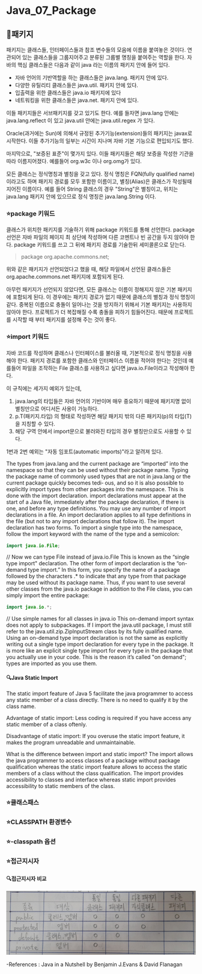 # Java_07_Package

## :muscle:패키지
패키지는 클래스들, 인터페이스들과 참조 변수들의 모음에 이름을 붙여놓은 것이다. 연관되어 있는 클래스들을 그룹지어주고 분류된 그룹별 명칭을 붙여주는 역할을 한다.
자바의 핵심 클래스들은 다음과 같이 java 라는 이름의 패키지 안에 들어 있다.

* 자바 언어의 기반역할을 하는 클래스들은 java.lang. 패키지 안에 있다.
* 다양한 유틸리티 클래스들은 java.util. 패키지 안에 있다.
* 입출력을 위한 클래스들은 java.io 패키지에 있다
* 네트워킹을 위한 클래스들은 java.net. 패키지 안에 있다.

이들 패키지들은 서브패키지를 갖고 있기도 한다. 예를 들자면 java.lang 안에는 java.lang.reflect 이 있고 java.util 안에는 java.util.regex 가 있다.

Oracle(과거에는 Sun)에 의해서 규정된 추가기능(extension)들의 패키지는 javax로 시작한다. 이들 추가기능의 일부는 시간이 지나며 자바 기본 기능으로 편입되기도 했다.

마지막으로, "보증된 표준"이 몇가지 있다. 이들 패키지들은 해당 보증을 작성한 기관을 따라 이름지어졌다. 예를들어 org.w3c 이나 org.omg가 있다.

모든 클래스는 정식명칭과 별칭을 갖고 있다. 정식 명칭은 FQN(fully qualified name) 이라고도 하며 패키지 경로를 모두 포함한 이름이고, 별칭(Alias)은 클래스가 작성될때 지어진 이름이다.
예를 들어 String 클래스의 경우 "String"은 별칭이고, 위치는 java.lang 패키지 안에 있으므로 정식 명칭은 java.lang.String 이다.

### :star:package 키워드
클래스가 위치한 패키지를 기술하기 위해 package 키워드를 통해 선언한다. package 선언은 자바 파일의 페이지 최 상단에 작성하며 다른 코멘트나 빈 공간을 두지 않아야 한다. package 키워드를 쓰고 그 뒤에 패키지 경로를 기술한뒤 세미콜론으로 닫는다.

>package org.apache.commons.net;

위와 같은 패키지가 선언되었다고 했을 때, 해당 파일에서 선언된 클래스들은 org.apache.commons.net 패키지에 포함되게 된다.

아무런 패키지가 선언되지 않았다면, 모든 클래스는 이름이 정해지지 않은 기본 패키지에 포함되게 된다. 이 경우에는 패키지 경로가 없기 때문에 클래스의 별칭과 정식 명칭이 같다.
중복된 이름으로 충돌이 일어나는 것을 방지하기 위해서 기본 패키지는 사용하지 않아야 한다. 프로젝트가 더 복잡해질 수록 충돌을 피하기 힘들어진다. 때문에 프로젝트를 시작할 때 부터 패키지를 설정해 주는 것이 좋다.

### :star:import 키워드
자바 코드를 작성하며 클래스나 인터페이스를 불러올 때, 기본적으로 정식 명칭을 사용해야 한다. 패키지 경로를 포함한 클래스와 인터페이스 이름을 적어야 한다는 것인데 예를들어 파일을 조작하는 File 클래스를 사용하고 싶다면 java.io.File이라고 작성해야 한다.

이 규칙에는 세가지 예외가 있는데,

1. java.lang의 타입들은 자바 언어의 기반이며 매우 중요하기 때문에 패키지명 없이 별칭만으로 어디서든 사용이 가능하다.
2. p.T(패키지.타입) 의 형태로 작성하면 해당 패키지 밖의 다른 패키지(p)의 타입(T)을 지칭할 수 있다.
3. 해당 구역 안에서 import문으로 불러와진 타입의 경우 별칭만으로도 사용할 수 있다.

1번과 2번 예외는 "자동 임포트(automatic imports)"라고 알려져 있다.

The types from
java.lang and the current package are “imported” into the namespace so that they
can be used without their package name. Typing the package name of commonly
used types that are not in java.lang or the current package quickly becomes tedi‐
ous, and so it is also possible to explicitly import types from other packages into the
namespace. This is done with the import declaration.
import declarations must appear at the start of a Java file, immediately after the
package declaration, if there is one, and before any type definitions. You may use
any number of import declarations in a file. An import declaration applies to all
type definitions in the file (but not to any import declarations that follow it).
The import declaration has two forms. To import a single type into the namespace,
follow the import keyword with the name of the type and a semicolon:

```java
import java.io.File;
```

// Now we can type File instead of java.io.File
This is known as the “single type import" declaration.
The other form of import declaration is the “on-demand type import.” In this form,
you specify the name of a package followed by the characters .* to indicate that any
type from that package may be used without its package name. Thus, if you want to
use several other classes from the java.io package in addition to the File class, you
can simply import the entire package:

```java
import java.io.*;
```

// Use simple names for all classes in java.io
This on-demand import syntax does not apply to subpackages. If I import the
java.util package, I must still refer to the java.util.zip.ZipInputStream class
by its fully qualified name.
Using an on-demand type import declaration is not the same as explicitly writing
out a single type import declaration for every type in the package. It is more like an
explicit single type import for every type in the package that you actually use in your
code. This is the reason it’s called "on demand"; types are imported as you use them.

#### :mag:Java Static Import

The static import feature of Java 5 facilitate the java programmer to access any static member of a class directly. There is no need to qualify it by the class name.

Advantage of static import:
Less coding is required if you have access any static member of a class oftenly.

Disadvantage of static import:
If you overuse the static import feature, it makes the program unreadable and unmaintainable.

What is the difference between import and static import?
The import allows the java programmer to access classes of a package without package qualification whereas the static import feature allows to access the static members of a class without the class qualification. The import provides accessibility to classes and interface whereas static import provides accessibility to static members of the class.

### :star:클래스패스

### :star:CLASSPATH 환경변수

### :star:-classpath 옵션

### :star:접근지시자

#### :mag:접근지시자 비교
![access_modifiers](https://raw.githubusercontent.com/372dev/TIL/main/JAVA/img/05_Class_01_modifier.jpg)

-References :
Java in a Nutshell by Benjamin J.Evans & David Flanagan  
